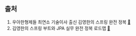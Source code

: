 ## 출처
1. 우아한형제들 최연소 기술이사 출신 김영한의 스프링 완전 정복 [🔗](https://www.inflearn.com/roadmaps/373)
2. 김영한의 스프링 부트와 JPA 실무 완전 정복 로드맵 [🔗](https://www.inflearn.com/roadmaps/149)
